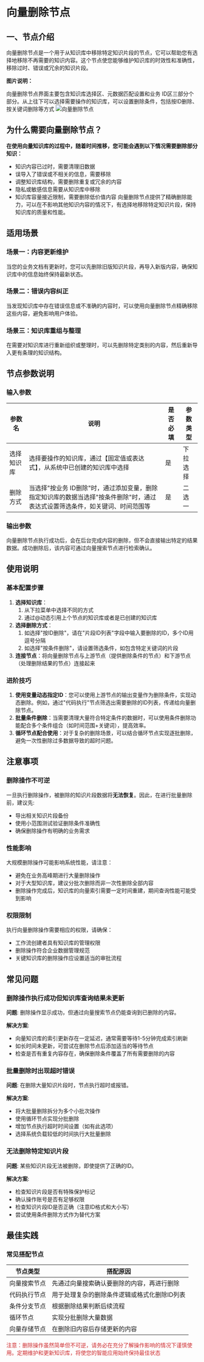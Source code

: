 # 向量删除节点
## 一、节点介绍
向量删除节点是一个用于从知识库中移除特定知识片段的节点，它可以帮助您有选择地移除不再需要的知识内容。这个节点使您能够维护知识库的时效性和准确性，移除过时、错误或冗余的知识片段。

**图片说明：**

向量删除节点界面主要包含知识库选择区、元数据匹配设置和业务 ID区三部分个部分。从上往下可以选择需要操作的知识库，可以设置删除条件，包括按ID删除、按关键词删除等方式 
![向量删除节点](https://cdn.letsmagic.cn/static/img/Vector-deletion.png)

## 为什么需要向量删除节点？
**在使用向量知识库的过程中，随着时间推移，您可能会遇到以下情况需要删除部分知识：**
- 知识内容已过时，需要清理旧数据
- 误导入了错误或不相关的信息，需要移除
- 调整知识库结构，需要删除重复或冗余的内容
- 隐私或敏感信息需要从知识库中移除
- 知识库容量接近限制，需要删除低价值内容
向量删除节点提供了精确删除能力，可以在不影响其他知识内容的情况下，有选择地移除特定知识片段，保持知识库的质量和性能。
## 适用场景
### 场景一：内容更新维护
当您的业务文档有更新时，您可以先删除旧版知识片段，再导入新版内容，确保知识库中的信息始终保持最新状态。
### 场景二：错误内容纠正
当发现知识库中存在错误信息或不准确的内容时，可以使用向量删除节点精确移除这些内容，避免影响用户体验。
### 场景三：知识库重组与整理
在需要对知识库进行重新组织或整理时，可以先删除特定类别的内容，然后重新导入更有条理的知识结构。
## 节点参数说明
### 输入参数
|参数名|说明|是否必填|参数类型|
|---|---|---|---|
|选择知识库|选择要操作的知识库，通过【固定值或表达式】，从系统中已创建的知识库中选择|是|下拉选择|
|删除方式|当选择"按业务 ID删除"时，通过添加变量，删除指定知识库的数据当选择"按条件删除"时，通过表达式设置筛选条件，如关键词、时间范围等|是|二选一|

### 输出参数
向量删除节点执行成功后，会在后台完成内容的删除，但不会直接输出特定的结果数据。成功删除后，该内容可通过向量搜索节点进行检索确认。
## 使用说明
### 基本配置步骤
1. **选择知识库**：
    1. 从下拉菜单中选择不同的方式
    2. 通过@动态引用上个节点的知识库或者是已创建的知识库
2. **选择删除方式**：
    1. 如选择"按ID删除"，请在"片段ID列表"字段中输入要删除的ID，多个ID用逗号分隔
    2. 如选择"按条件删除"，请设置筛选条件，如包含特定关键词的片段
3. **连接节点**：将向量删除节点与上游节点（提供删除条件的节点）和下游节点（处理删除结果的节点）连接起来
### 进阶技巧
1. **使用变量动态指定ID**：您可以使用上游节点的输出变量作为删除条件，实现动态删除。例如，通过"代码执行"节点筛选出需要删除的ID列表，传递给向量删除节点。
2. **批量条件删除**：当需要清理大量符合特定条件的数据时，可以使用条件删除功能配合多个条件组合（如时间范围+关键词），提高效率。
3. **循环节点配合使用**：对于复杂的删除场景，可以结合循环节点实现逐批删除，避免一次性删除过多数据导致的超时问题。
## 注意事项
### 删除操作不可逆
一旦执行删除操作，被删除的知识片段数据将**无法恢复**。因此，在进行批量删除前，建议先:
- 导出相关知识片段备份
- 使用小范围测试验证删除条件准确性
- 确保删除操作有明确的业务需求
### 性能影响
大规模删除操作可能影响系统性能，请注意：
- 避免在业务高峰期进行大量删除操作
- 对于大型知识库，建议分批次删除而非一次性删除全部内容
- 删除操作完成后，知识库的向量索引需要一定时间重建，期间查询性能可能受到影响
### 权限限制
执行向量删除操作需要相应的权限，请确保：
- 工作流创建者具有知识库的管理权限
- 删除操作符合企业数据管理规范
- 关键知识库的删除操作应设置适当的审批流程
## 常见问题
### 删除操作执行成功但知识库查询结果未更新
**问题**: 删除操作显示成功，但通过向量搜索节点仍能查询到已删除的内容。

**解决方案**:
- 向量知识库的索引更新存在一定延迟，通常需要等待1-5分钟完成索引刷新
- 如长时间未更新，可尝试在删除节点后添加适当的等待节点
- 检查是否有重复内容存在，确保删除条件覆盖了所有需要删除的内容
### 批量删除时出现超时错误
**问题**: 在删除大量知识片段时，节点执行超时或报错。

**解决方案**:
- 将大批量删除拆分为多个小批次操作
- 使用循环节点实现分批删除
- 增加节点执行超时时间设置（如有此选项）
- 选择系统负载较低的时间执行大批量删除
### 无法删除特定知识片段
**问题**: 某些知识片段无法被删除，即使提供了正确的ID。

**解决方案**:
- 检查知识片段是否有特殊保护标记
- 确认操作账号是否有足够权限
- 检查知识片段ID是否正确（注意ID格式和大小写）
- 尝试使用条件删除方式作为替代方案
## 最佳实践
### 常见搭配节点
|**节点类型**|**搭配原因**|
|---|---|
|向量搜索节点|先通过向量搜索确认要删除的内容，再进行删除|
|代码执行节点|用于处理复杂的删除条件逻辑或格式化删除ID列表|
|条件分支节点|根据删除结果判断后续流程|
|循环节点|实现分批删除大量数据|
|向量存储节点|在删除旧内容后存储更新的内容|

<font color="#CE2B2E">注意：删除操作虽然简单但不可逆，请务必在充分了解操作影响的情况下谨慎使用。定期维护和更新知识库，将使您的智能应用始终保持最佳状态</font>